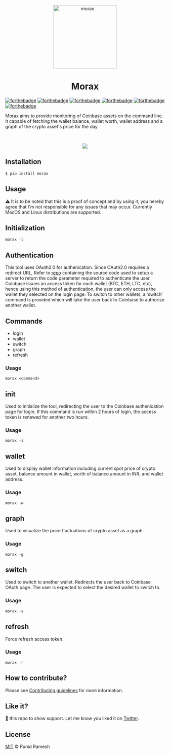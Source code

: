 <div align="center">
    <img src="assets/logo.png" alt="morax" width="200" />
</div>

<div align="center">
    <h1>Morax</h1>
</div>

[![forthebadge](https://forthebadge.com/images/badges/built-with-love.svg)](https://forthebadge.com)
[![forthebadge](https://forthebadge.com/images/badges/built-by-developers.svg)](https://forthebadge.com)
[![forthebadge](https://forthebadge.com/images/badges/made-with-python.svg)](https://forthebadge.com)
[![forthebadge](https://forthebadge.com/images/badges/not-a-bug-a-feature.svg)](https://forthebadge.com)
[![forthebadge](https://forthebadge.com/images/badges/open-source.svg)](https://forthebadge.com)
[![forthebadge](https://forthebadge.com/images/badges/you-didnt-ask-for-this.svg)](https://forthebadge.com)



Morax aims to provide monitoring of Coinbase assets on the command line. It capable of fetching the  wallet balance, wallet worth, wallet address and a graph of the crypto asset's price for the day.

<br/>

<p align = "center"><img src = "assets/demo.gif"></p>

## Installation

```shell
$ pip install morax
```

## Usage

⚠️   It is to be noted that this is a proof of concept and by using it, you hereby agree that I'm not responsible for any issues that may occur. Currently MacOS and Linux distributions are supported.

## Initialization

```
morax -l
```

## Authentication

This tool uses OAuth2.0 for authenication. Since OAuth2.0 requires a redirect URL, Refer to [repo](https://github.com/punidramesh/Morax-AuthServer) containing the source code used to setup a server to return the code parameter required to authenticate the user. Coinbase issues an access token for each wallet (BTC, ETH, LTC, etc), hence using this method of authentication, the user can only access the wallet they selected on the login page. To switch to other wallets, a 'switch' command is provided which will take the user back to Coinbase to authorize another wallet.

## Commands
* login
* wallet
* switch
* graph
* refresh

### Usage

```
morax <command>
```

## init

Used to initialize the tool, redirecting the user to the Coinbase authenication page for login.
If this command is run within 2 hours of login, the access token is renewed for another two hours. 

### Usage

```
morax -i
```

## wallet

Used to display wallet information including current spot price of crypto asset, balance amount in wallet, worth of balance amount in INR, and wallet address.

### Usage

```
morax -w
```

## graph

Used to visualize the price fluctuations of crypto asset as a graph.

### Usage

```
morax -g
```

## switch

Used to switch to another wallet. Redirects the user back to Coinbase OAuth page. The user is expected to select the desired wallet to switch to.

### Usage

```
morax -s
```

## refresh

Force refresh access token.

### Usage

```
morax -r
```

## How to contribute?

Please see [Contributing guidelines](https://github.com/punidramesh/morax/blob/main/CONTRIBUTING.md) for more information.

## Like it?

🌟 this repo to show support. Let me know you liked it on [Twitter](https://twitter.com/punidramesh).


## License
[MIT](https://github.com/manrajgrover/halo/blob/master/LICENSE) © Punid Ramesh
